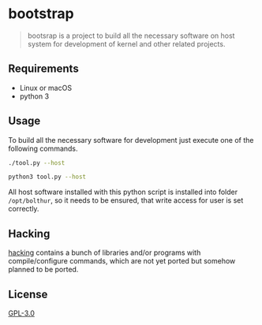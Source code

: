 # bootstrap

> bootsrap is a project to build all the necessary software on host system for development of kernel and other related projects.

## Requirements

* Linux or macOS
* python 3

## Usage

To build all the necessary software for development just execute one of the following commands.

```bash
./tool.py --host
```

```bash
python3 tool.py --host
```

All host software installed with this python script is installed into folder `/opt/bolthur`, so it needs to be ensured, that write access for user is set correctly.

## Hacking

[hacking](hacking.md) contains a bunch of libraries and/or programs with compile/configure commands, which are not yet ported but somehow planned to be ported.

## License
[GPL-3.0](LICENSE)
